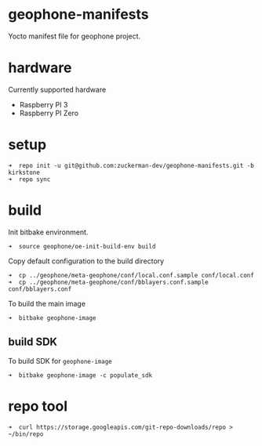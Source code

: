 # geophone-manifests

Yocto manifest file for geophone project. 

# hardware

Currently supported hardware

* Raspberry PI 3 
* Raspberry PI Zero

# setup

    ➜  repo init -u git@github.com:zuckerman-dev/geophone-manifests.git -b kirkstone
    ➜  repo sync

# build


Init bitbake environment.

    ➜  source geophone/oe-init-build-env build

Copy default configuration to the build directory

    ➜  cp ../geophone/meta-geophone/conf/local.conf.sample conf/local.conf
    ➜  cp ../geophone/meta-geophone/conf/bblayers.conf.sample conf/bblayers.conf

To build the main image

    ➜  bitbake geophone-image

## build SDK

To build SDK for `geophone-image`

    ➜  bitbake geophone-image -c populate_sdk

# repo tool

    ➜  curl https://storage.googleapis.com/git-repo-downloads/repo > ~/bin/repo
